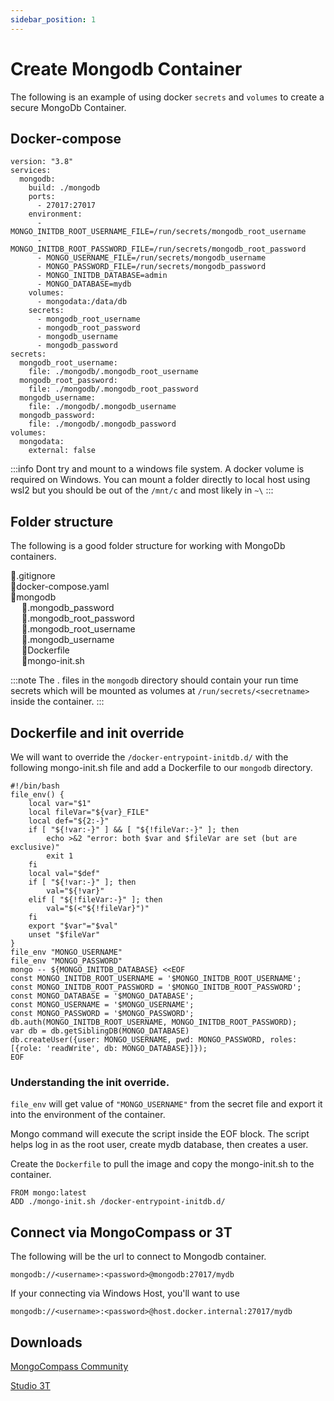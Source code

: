 ```yaml
---
sidebar_position: 1
---
```


# Create Mongodb Container

The following is an example of using docker `secrets` and `volumes` to create a secure MongoDb Container.

## Docker-compose

```docker
version: "3.8"
services:
  mongodb:
    build: ./mongodb
    ports:
      - 27017:27017
    environment:
      - MONGO_INITDB_ROOT_USERNAME_FILE=/run/secrets/mongodb_root_username
      - MONGO_INITDB_ROOT_PASSWORD_FILE=/run/secrets/mongodb_root_password
      - MONGO_USERNAME_FILE=/run/secrets/mongodb_username
      - MONGO_PASSWORD_FILE=/run/secrets/mongodb_password
      - MONGO_INITDB_DATABASE=admin
      - MONGO_DATABASE=mydb
    volumes:
      - mongodata:/data/db
    secrets:
      - mongodb_root_username
      - mongodb_root_password
      - mongodb_username
      - mongodb_password
secrets:
  mongodb_root_username:
    file: ./mongodb/.mongodb_root_username
  mongodb_root_password:
    file: ./mongodb/.mongodb_root_password
  mongodb_username:
    file: ./mongodb/.mongodb_username
  mongodb_password:
    file: ./mongodb/.mongodb_password
volumes:
  mongodata:
    external: false

```

:::info
Dont try and mount to a windows file system. A docker volume is required on Windows. You can mount a folder directly to local host using wsl2 but you should be out of the `/mnt/c` and most likely in `~\`
:::

## Folder structure

The following is a good folder structure for working with MongoDb containers.

📝.gitignore \
📝docker-compose.yaml\
📁mongodb \
&emsp; 📝.mongodb_password\
&emsp; 📝.mongodb_root_password\
&emsp; 📝.mongodb_root_username\
&emsp; 📝.mongodb_username\
&emsp; 📝Dockerfile\
&emsp; 📝mongo-init.sh

:::note
The . files in the `mongodb` directory should contain your run time secrets which will be mounted as volumes at `/run/secrets/<secretname>` inside the container.
:::

## Dockerfile and init override

We will want to override the `/docker-entrypoint-initdb.d/` with the following mongo-init.sh file and add a Dockerfile to our `mongodb` directory.

```shell
#!/bin/bash
file_env() {
    local var="$1"
    local fileVar="${var}_FILE"
    local def="${2:-}"
    if [ "${!var:-}" ] && [ "${!fileVar:-}" ]; then
        echo >&2 "error: both $var and $fileVar are set (but are exclusive)"
        exit 1
    fi
    local val="$def"
    if [ "${!var:-}" ]; then
        val="${!var}"
    elif [ "${!fileVar:-}" ]; then
        val="$(<"${!fileVar}")"
    fi
    export "$var"="$val"
    unset "$fileVar"
}
file_env "MONGO_USERNAME"
file_env "MONGO_PASSWORD"
mongo -- ${MONGO_INITDB_DATABASE} <<EOF
const MONGO_INITDB_ROOT_USERNAME = '$MONGO_INITDB_ROOT_USERNAME';
const MONGO_INITDB_ROOT_PASSWORD = '$MONGO_INITDB_ROOT_PASSWORD';
const MONGO_DATABASE = '$MONGO_DATABASE';
const MONGO_USERNAME = '$MONGO_USERNAME';
const MONGO_PASSWORD = '$MONGO_PASSWORD';
db.auth(MONGO_INITDB_ROOT_USERNAME, MONGO_INITDB_ROOT_PASSWORD);
var db = db.getSiblingDB(MONGO_DATABASE)
db.createUser({user: MONGO_USERNAME, pwd: MONGO_PASSWORD, roles: [{role: 'readWrite', db: MONGO_DATABASE}]});
EOF
```

### Understanding the init override.

`file_env` will get value of `"MONGO_USERNAME"` from the secret file and export it into the environment of the container.

Mongo command will execute the script inside the EOF block. The script helps log in as the root user, create mydb database, then creates a user.

Create the `Dockerfile` to pull the image and copy the mongo-init.sh to the container.

```docker
FROM mongo:latest
ADD ./mongo-init.sh /docker-entrypoint-initdb.d/
```

## Connect via MongoCompass or 3T

The following will be the url to connect to Mongodb container.

```shell
mongodb://<username>:<password>@mongodb:27017/mydb
```

If your connecting via Windows Host, you'll want to use

```shell
mongodb://<username>:<password>@host.docker.internal:27017/mydb
```

## Downloads

[MongoCompass Community](https://www.mongodb.com/products/compass)

[Studio 3T](https://studio3t.com/download/)
